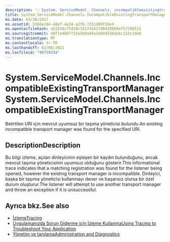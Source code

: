 ```yaml
---
description: ': System. ServiceModel. Channels. ıncompatibleexistingtransportmanager hakkında daha fazla bilgi edinin'
title: System.ServiceModel.Channels.IncompatibleExistingTransportManager
ms.date: 03/30/2017
ms.assetid: 5366ec64-e8ef-4a34-a2f6-7251d89f1be9
ms.openlocfilehash: a52534c7fd18c341741617d0429869ef57296515
ms.sourcegitcommit: ddf7edb67715a5b9a45e3dd44536dabc153c1de0
ms.translationtype: MT
ms.contentlocale: tr-TR
ms.lasthandoff: 02/06/2021
ms.locfileid: "99759334"
---
```

# <a name="systemservicemodelchannelsincompatibleexistingtransportmanager"></a><span data-ttu-id="2dff4-103">System.ServiceModel.Channels.IncompatibleExistingTransportManager</span><span class="sxs-lookup"><span data-stu-id="2dff4-103">System.ServiceModel.Channels.IncompatibleExistingTransportManager</span></span>

<span data-ttu-id="2dff4-104">Belirtilen URI için mevcut uyumsuz bir taşıma yöneticisi bulundu.</span><span class="sxs-lookup"><span data-stu-id="2dff4-104">An existing incompatible transport manager was found for the specified URI.</span></span>  
  
## <a name="description"></a><span data-ttu-id="2dff4-105">Description</span><span class="sxs-lookup"><span data-stu-id="2dff4-105">Description</span></span>  

 <span data-ttu-id="2dff4-106">Bu bilgi izleme, açılan dinleyicinin eşleşen bir kaydın bulunduğunu, ancak mevcut taşıma yöneticisinin uyumsuz olduğunu gösterir.</span><span class="sxs-lookup"><span data-stu-id="2dff4-106">This informational trace indicates that a matching registration was found for the listener being opened, however the existing transport manager is incompatible.</span></span> <span data-ttu-id="2dff4-107">Dinleyici, başka bir taşıma yöneticisi kullanmayı dener ve başarısız olursa bir özel durum oluşturur.</span><span class="sxs-lookup"><span data-stu-id="2dff4-107">The listener will attempt to use another transport manager and throw an exception if it is unsuccessful.</span></span>  
  
## <a name="see-also"></a><span data-ttu-id="2dff4-108">Ayrıca bkz.</span><span class="sxs-lookup"><span data-stu-id="2dff4-108">See also</span></span>

- [<span data-ttu-id="2dff4-109">İzleme</span><span class="sxs-lookup"><span data-stu-id="2dff4-109">Tracing</span></span>](index.md)
- [<span data-ttu-id="2dff4-110">Uygulamanızda Sorun Giderme için İzleme Kullanma</span><span class="sxs-lookup"><span data-stu-id="2dff4-110">Using Tracing to Troubleshoot Your Application</span></span>](using-tracing-to-troubleshoot-your-application.md)
- [<span data-ttu-id="2dff4-111">Yönetim ve tanılama</span><span class="sxs-lookup"><span data-stu-id="2dff4-111">Administration and Diagnostics</span></span>](../index.md)
